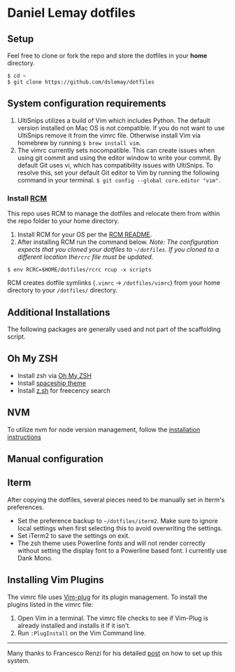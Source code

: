 # Daniel Lemay dotfiles

## Setup

Feel free to clone or fork the repo and store the dotfiles in your **home** directory.
```
$ cd ~
$ git clone https://github.com/dslemay/dotfiles
```

## System configuration requirements

1. UltiSnips utilizes a build of Vim which includes Python. The default version installed on Mac OS is not compatible. If you do not want to use UltiSnips remove it from the vimrc file. Otherwise install Vim via homebrew by running `$ brew install vim`.
2. The vimrc currently sets nocompatible. This can create issues when using git commit and using the editor window to write your commit. By default Git uses vi, which has compatibility issues with UltiSnips. To resolve this, set your default Git editor to Vim by running the following command in your terminal. `$ git config --global core.editor "vim"`.

### Install [RCM](https://github.com/thoughtbot/rcm)

This repo uses RCM to manage the dotfiles and relocate them from within the repo folder to your home directory.

1. Install RCM for your OS per the [RCM README](https://github.com/thoughtbot/rcm/blob/master/README.md).
2. After installing RCM run the command below. *Note: The configuration expects that you cloned your dotfiles to `~/dotfiles`. If you cloned to a different location the`rcrc` file must be updated.*

```
$ env RCRC=$HOME/dotfiles/rcrc rcup -x scripts
```
RCM creates dotfile symlinks (`.vimrc` -> `/dotfiles/vimrc`) from your home directory to your `/dotfiles/` directory.

## Additional Installations

The following packages are generally used and not part of the scaffolding script.

## Oh My ZSH

- Install zsh via [Oh My ZSH](https://ohmyz.sh/#install)
- Install [spaceship theme](https://github.com/denysdovhan/spaceship-prompt#oh-my-zsh)
- Install [z.sh](https://github.com/rupa/z) for freecency search

## NVM

To utilize nvm for node version management, follow the [installation instructions](https://github.com/nvm-sh/nvm#install--update-script)

## Manual configuration

## Iterm

After copying the dotfiles, several pieces need to be manually set in Iterm's preferences.

- Set the preference backup to `~/dotfiles/iterm2`. Make sure to ignore local settings when first selecting this to avoid overwriting the settings.
- Set iTerm2 to save the settings on exit.
- The zsh theme uses Powerline fonts and will not render correctly without setting the display font to a Powerline based font. I currently use Dank Mono.

## Installing Vim Plugins

The vimrc file uses [Vim-plug](https://github.com/junegunn/vim-plug) for its plugin management. To install the plugins listed in the vimrc file:

1. Open Vim in a terminal. The vimrc file checks to see if Vim-Plug is already installed and installs it if it isn't.
2. Run `:PlugInstall` on the Vim Command line.

---
Many thanks to Francesco Renzi for his detailed [post](https://uracode.com/2017/08/05/the-perks-of-storing-your-dotfiles-in-a-repository/) on how to set up this system.
